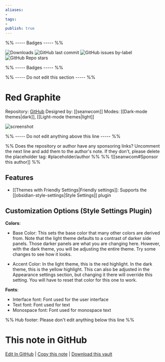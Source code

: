 ```yaml
---
aliases:
- 
tags: 
- 
publish: true
---
```


%% ----- Badges ----- %%

![Downloads](https://img.shields.io/badge/downloads-70611-573E7A?style=for-the-badge&logo=)
![GitHub last commit](https://img.shields.io/github/last-commit/seanwcom/Red-Graphite-for-Obsidian?color=573E7A&label=last%20update&logo=github&style=for-the-badge)
![GitHub issues by-label](https://img.shields.io/github/issues/seanwcom/Red-Graphite-for-Obsidian/help%20wanted?color=573E7A&logo=github&style=for-the-badge) 
![GitHub Repo stars](https://img.shields.io/github/stars/seanwcom/Red-Graphite-for-Obsidian?color=573E7A&logo=github&style=for-the-badge)

%% ----- Badges ----- %%

%% ----- Do not edit this section ----- %%

# Red Graphite

Repository: [GitHub](https://github.com/seanwcom/Red-Graphite-for-Obsidian)
Designed by: [[seanwcom]]
Modes: [[Dark-mode themes|dark]], [[Light-mode themes|light]]



![screenshot](https://github.com/seanwcom/Red-Graphite-for-Obsidian/raw/HEAD/thumbnail.png)

%% ----- Do not edit anything above this line ----- %% 

%% Does the repository or author have any sponsoring links? Uncomment the next line and add them to the author's note. If they don't, please delete the placeholder tag: #placeholder/author %%
%% ![[seanwcom#Sponsor this author]] %%


## Features

- [[Themes with Friendly Settings|Friendly settings]]: Supports the [[obsidian-style-settings|Style Settings]] plugin

## Customization Options (Style Settings Plugin) 

**Colors**: 
- Base Color: This sets the base color that many other colors are derived from.
Note that the light theme defaults to a contrast of darker side panels. Those darker panels are what you are changing here. However, with the dark theme, you will be adjusting the entire theme. Try some changes to see how it looks.

- Accent Color: In the light theme, this is the red highlight. In the dark theme, this is the yellow highlight. This can also be adjusted in the Appearance settings section, but changing it there will override this setting. You will have to reset that color for this one to work.

**Fonts**: 
- Interface font: Font used for the user interface
- Text font: Font used for text
- Monospace font: Font used for monospace text


%% Hub footer: Please don't edit anything below this line %%

# This note in GitHub

<span class="git-footer">[Edit In GitHub](https://github.dev/obsidian-community/obsidian-hub/blob/main/02%20-%20Community%20Expansions/02.05%20All%20Community%20Expansions/Themes/Red%20Graphite.md "git-hub-edit-note") | [Copy this note](https://raw.githubusercontent.com/obsidian-community/obsidian-hub/main/02%20-%20Community%20Expansions/02.05%20All%20Community%20Expansions/Themes/Red%20Graphite.md "git-hub-copy-note") | [Download this vault](https://github.com/obsidian-community/obsidian-hub/archive/refs/heads/main.zip "git-hub-download-vault") </span>
